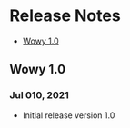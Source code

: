 # Release Notes

- [Wowy 1.0](#version_1_0)

<a name="version_1_0"></a>
## Wowy 1.0
### Jul 010, 2021
- Initial release version 1.0
